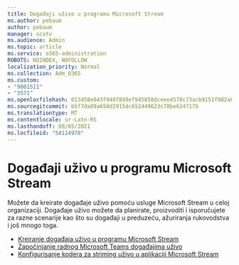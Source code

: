 ```yaml
---
title: Događaji uživo u programu Microsoft Stream
ms.author: pebaum
author: pebaum
manager: scotv
ms.audience: Admin
ms.topic: article
ms.service: o365-administration
ROBOTS: NOINDEX, NOFOLLOW
localization_priority: Normal
ms.collection: Adm_O365
ms.custom:
- "9001511"
- "3571"
ms.openlocfilehash: 013458e043f948f899ef945858dceee4578c73acb9151f982a6ca010a5683f52
ms.sourcegitcommit: b5f7da89a650d2915dc652449623c78be6247175
ms.translationtype: MT
ms.contentlocale: sr-Latn-RS
ms.lasthandoff: 08/05/2021
ms.locfileid: "54114978"
---
```

# <a name="live-events-in-microsoft-stream"></a>Događaji uživo u programu Microsoft Stream

Možete da kreirate događaje uživo pomoću usluge Microsoft Stream u celoj organizaciji. Događaje uživo možete da planirate, proizvoditi i isporučujete za razne scenarije kao što su događaji u preduzeću, ažuriranja rukovodstva i još mnogo toga.

- [Kreiranje događaja uživo u programu Microsoft Stream](https://docs.microsoft.com/stream/live-create-event)
- [Započinjanje radnog Microsoft Teams događajima uživo](https://support.office.com/article/get-started-with-microsoft-teams-live-events-d077fec2-a058-483e-9ab5-1494afda578a)
- [Konfigurisanje kodera za striming uživo u aplikaciji Microsoft Stream](https://docs.microsoft.com/stream/live-encoder-setup)
